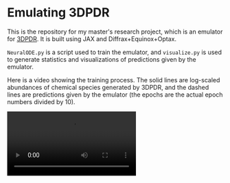 # Emulating 3DPDR

This is the repository for my master's research project, which is an emulator for [3DPDR](https://uclchem.github.io/3dpdr/). It is built using JAX and Diffrax+Equinox+Optax. 

`NeuralODE.py` is a script used to train the emulator, and `visualize.py` is used to generate statistics and visualizations of predictions given by the emulator. 

Here is a video showing the training process. The solid lines are log-scaled abundances of chemical species generated by 3DPDR, and the dashed lines are predictions given by the emulator (the epochs are the actual epoch numbers divided by 10). 

<video src="https://github.com/rahulpriyadarshan19/emulate-pdr-codes/blob/main/predictions_2/predictions_all.mp4" controls title="Title"></video>